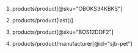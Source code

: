 1. products/product[@sku="OBOKS34KBKS"]

2. products/product[last()] 

3. products/product[@sku="BOS12DDF2"]

4. products/product/manufacturer[@id="sjb-pet"]